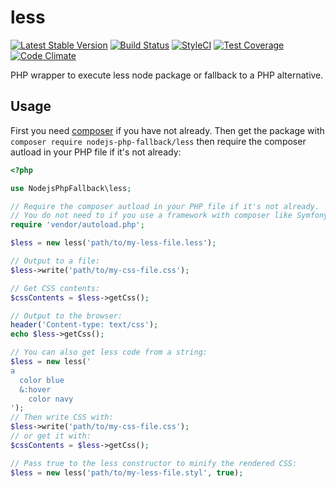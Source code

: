 # less
[![Latest Stable Version](https://poser.pugx.org/nodejs-php-fallback/less/v/stable.png)](https://packagist.org/packages/nodejs-php-fallback/less)
[![Build Status](https://travis-ci.org/kylekatarnls/less.svg?branch=master)](https://travis-ci.org/kylekatarnls/less)
[![StyleCI](https://styleci.io/repos/63960936/shield?style=flat)](https://styleci.io/repos/63960936)
[![Test Coverage](https://codeclimate.com/github/kylekatarnls/less/badges/coverage.svg)](https://codecov.io/github/kylekatarnls/less?branch=master)
[![Code Climate](https://codeclimate.com/github/kylekatarnls/less/badges/gpa.svg)](https://codeclimate.com/github/kylekatarnls/less)

PHP wrapper to execute less node package or fallback to a PHP alternative.

## Usage

First you need [composer](https://getcomposer.org/) if you have not already. Then get the package with ```composer require nodejs-php-fallback/less``` then require the composer autload in your PHP file if it's not already:
```php
<?php

use NodejsPhpFallback\less;

// Require the composer autload in your PHP file if it's not already.
// You do not need to if you use a framework with composer like Symfony, Laravel, etc.
require 'vendor/autoload.php';

$less = new less('path/to/my-less-file.less');

// Output to a file:
$less->write('path/to/my-css-file.css');

// Get CSS contents:
$cssContents = $less->getCss();

// Output to the browser:
header('Content-type: text/css');
echo $less->getCss();

// You can also get less code from a string:
$less = new less('
a
  color blue
  &:hover
    color navy
');
// Then write CSS with:
$less->write('path/to/my-css-file.css');
// or get it with:
$cssContents = $less->getCss();

// Pass true to the less constructor to minify the rendered CSS:
$less = new less('path/to/my-less-file.styl', true);
```

